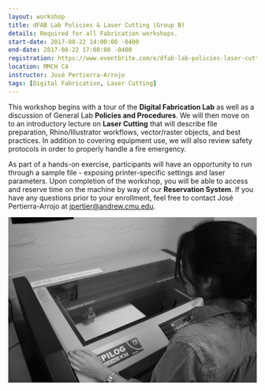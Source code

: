 ```yaml
---
layout: workshop
title: dFAB Lab Policies & Laser Cutting (Group B)
details: Required for all Fabrication workshops.
start-date: 2017-08-22 14:00:00 -0400
end-date: 2017-08-22 17:00:00 -0400
registration: https://www.eventbrite.com/e/dfab-lab-policies-laser-cutting-group-b-tickets-36914788125
location: MMCH C4
instructor: José Pertierra-Arrojo
tags: [Digital Fabrication, Laser Cutting]
---
```


This workshop begins with a tour of the **Digital Fabrication Lab** as well as a discussion of General Lab **Policies and Procedures**. We will then move on to an introductory lecture on **Laser Cutting** that will describe file preparation, Rhino/Illustrator workflows, vector/raster objects, and best practices. In addition to covering equipment use, we will also review safety protocols in order to properly handle a fire emergency.

As part of a hands-on exercise, participants will have an opportunity to run through a sample file - exposing printer-specific settings and laser parameters. Upon completion of the workshop, you will be able to access and reserve time on the machine by way of our **Reservation System**. If you have any questions prior to your enrollment, feel free to contact José Pertierra-Arrojo at [jpertier@andrew.cmu.edu](mailto:jpertier@andrew.cmu.edu).

![Laser Cutter](/img/workshops/policies-laser-cutting/laser.jpg)
